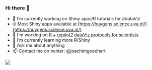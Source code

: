 ### Hi there 👋

- 🔭 I’m currently working on Shiny apps/R tutorials for #dataViz
- 🌐 Most Shiny apps available at [https://huygens.science.uva.nl/](https://huygens.science.uva.nl/)
- 📓 I'm working on [R + ggplot2 dataViz protocols for scientists](https://joachimgoedhart.github.io/DataViz-protocols/)
- 🌱 I’m currently learning more R/Shiny
- 💬 Ask me about anything
- 📫 Contact me on twitter: @joachimgoedhart


![](https://hit.yhype.me/github/profile?user_id=39348589)

